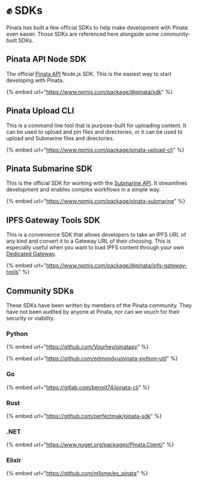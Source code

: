# ✊ SDKs

Pinata has built a few official SDKs to help make development with Pinata even easier. Those SDKs are referenced here alongside some community-built SDKs.

## Pinata API Node SDK

The official [Pinata API](pinata-api/) Node.js SDK. This is the easiest way to start developing with Pinata.&#x20;

{% embed url="https://www.npmjs.com/package/@pinata/sdk" %}

## Pinata Upload CLI

This is a command line tool that is purpose-built for uploading content. It can be used to upload and pin files and directories, or it can be used to upload and Submarine files and directories.&#x20;

{% embed url="https://www.npmjs.com/package/pinata-upload-cli" %}

## Pinata Submarine SDK

This is the official SDK for working with the [Submarine API](private-api/). It streamlines development and enables complex workflows in a simple way.&#x20;

{% embed url="https://www.npmjs.com/package/pinata-submarine" %}

## IPFS Gateway Tools SDK

This is a convenience SDK that allows developers to take an IPFS URL of any kind and convert it to a Gateway URL of their choosing. This is especially useful when you want to load IPFS content through your own [Dedicated Gateway](gateways/dedicated-gateways.md).

{% embed url="https://www.npmjs.com/package/@pinata/ipfs-gateway-tools" %}

## Community SDKs

These SDKs have been written by members of the Pinata community. They have not been audited by anyone at Pinata, nor can we vouch for their security or viability.&#x20;

### Python

{% embed url="https://github.com/Vourhey/pinatapy" %}

{% embed url="https://github.com/edmondyu/pinata-python-util" %}

### Go

{% embed url="https://gitlab.com/benoit74/pinata-cli" %}

### Rust

{% embed url="https://github.com/perfectmak/pinata-sdk" %}

### .NET

{% embed url="https://www.nuget.org/packages/Pinata.Client/" %}

### Elixir

{% embed url="https://github.com/m1ome/ex_pinata" %}
